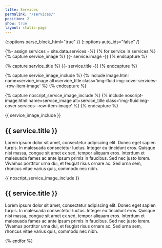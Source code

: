 ```yaml
---
title: Services
permalink: "/services/"
position: 2
show: true
layout: static-page
---
```


{::options parse_block_html="true" /}
{::options auto_ids="false" /}

{%- assign services = site.data.services -%}
{% for service in services %}
{% capture service_image %}
{{- service.image -}}
{% endcapture %}

{% capture service_title %}
{{- service.title -}}
{% endcapture %}

{% capture service_image_include %}
{% include image.html name=service_image alt=service_title class='img-fluid img-cover services--row-item-image' %}
{% endcapture %}

{% capture noscript_service_image_include %}
{% include noscript-image.html name=service_image alt=service_title class='img-fluid img-cover services--row-item-image' %}
{% endcapture %}

<div class="row services--row-item mb-5 flex-column lazyload js" id="{{ service_title | slugify }}" data-expand="-100">
{{ service_image_include }}

## {{ service.title }}
Lorem ipsum dolor sit amet, consectetur adipiscing elit. Donec eget sapien turpis. In malesuada consectetur luctus. Integer eu tincidunt eros. Quisque nisi massa, congue sit amet ex sed, tempor aliquam eros. Interdum et malesuada fames ac ante ipsum primis in faucibus. Sed nec justo lorem. Vivamus porttitor urna dui, et feugiat risus ornare ac. Sed urna sem, rhoncus vitae varius quis, commodo nec nibh.
</div>

<noscript>
<div class="row services--row-item mb-5 flex-column" data-expand="-100">
{{ noscript_service_image_include }}

## {{ service.title }}
Lorem ipsum dolor sit amet, consectetur adipiscing elit. Donec eget sapien turpis. In malesuada consectetur luctus. Integer eu tincidunt eros. Quisque nisi massa, congue sit amet ex sed, tempor aliquam eros. Interdum et malesuada fames ac ante ipsum primis in faucibus. Sed nec justo lorem. Vivamus porttitor urna dui, et feugiat risus ornare ac. Sed urna sem, rhoncus vitae varius quis, commodo nec nibh.
</div>
</noscript>
{% endfor %}
